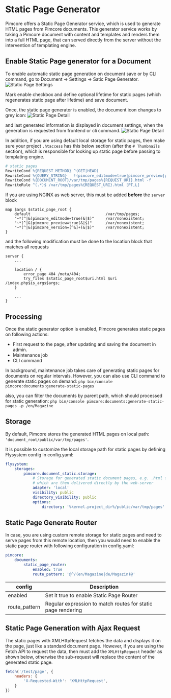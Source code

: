 # Static Page Generator
Pimcore offers a Static Page Generator service, which is used to generate HTML pages from Pimcore documents. This generator service works by taking a Pimcore document with content and templates and renders them into a full HTML page, that can served directly from the server without the intervention of templating engine.

## Enable Static Page generator for a Document
To enable automatic static page generation on document save or by CLI command, go to Document -> Settings -> Satic Page Generator.
![Static Page Settings](../img/static_page1.png)

Mark enable checkbox and define optional lifetime for static pages (which regenerates static page after lifetime) and save document.

Once, the static page generator is enabled, the document icon changes to grey icon:
![Static Page Detail](../img/static_page2.png)

and last generated information is displayed in document settings, when the generation is requested from frontend or cli command.
![Static Page Detail](../img/static_page3.png)

In addition, if you are using default local storage for static pages, then make sure your project `.htaccess` has this below section (after the `# Thumbnails` section), which is responsible for looking up static page before passing to templating engine. 
```apache
# static pages
RewriteCond %{REQUEST_METHOD} ^(GET|HEAD)
RewriteCond %{QUERY_STRING}   !(pimcore_editmode=true|pimcore_preview|pimcore_version)
RewriteCond %{DOCUMENT_ROOT}/var/tmp/pages%{REQUEST_URI}.html -f
RewriteRule ^(.*)$ /var/tmp/pages%{REQUEST_URI}.html [PT,L]
```

If you are using NGINX as web server, this must be added **before** the `server` block
```nginx
map $args $static_page_root {
    default                                 /var/tmp/pages;
    "~*(^|&)pimcore_editmode=true(&|$)"     /var/nonexistent;
    "~*(^|&)pimcore_preview=true(&|$)"      /var/nonexistent;
    "~*(^|&)pimcore_version=[^&]+(&|$)"     /var/nonexistent;
}
```
and the following modification must be done to the location block that matches all requests 
```nginx
server {
    ... 
    
    location / {
        error_page 404 /meta/404;
        try_files $static_page_root$uri.html $uri /index.php$is_args$args;
    }
    
    ...
}
```

## Processing
Once the static generator option is enabled, Pimcore generates static pages on following actions:
 - First request to the page, after updating and saving the document in admin.
 - Maintenance job
 - CLI command
 
In background, maintenance job takes care of generating static pages for documents on regular intervals. However, you can also use CLI command to generate static pages on demand:
  `php bin/console pimcore:documents:generate-static-pages`
 
 also, you can filter the documents by parent path, which should processed for static generation:
 `php bin/console pimcore:documents:generate-static-pages -p /en/Magazine`
 
## Storage
By default, Pimcore stores the generated HTML pages on local path: `'document_root/public/var/tmp/pages'`.

It is possible to customize the local storage path for static pages by defining Flysystem config in config.yaml:
```yaml
flysystem:
    storages:
        pimcore.document_static.storage:
            # Storage for generated static document pages, e.g. .html files generated out of Pimcore documents
            # which are then delivered directly by the web-server
            adapter: 'local'
            visibility: public
            directory_visibility: public
            options:
                directory: '%kernel.project_dir%/public/var/tmp/pages'
```

## Static Page Generate Router
In case, you are using custom remote storage for static pages and need to serve pages from this remote location, then you would need to enable the static page router with following configuration in config.yaml:

```yaml
pimcore:
    documents:
        static_page_router:
            enabled: true
            route_pattern: '@^/(en/Magazine|de/Magazin)@'
```

| config         | Description                                                   |
|----------------|---------------------------------------------------------------|
| enabled        | Set it true to enable Static Page Router                      |
| route_pattern  | Regular expression to match routes for static page rendering  |

## Static Page Generation with Ajax Request
The static pages with XMLHttpRequest fetches the data and displays it on the page, just like a standard document page. 
However, if you are using the Fetch API to request the data, then must add the `XMLHttpRequest` header as shown below, 
otherwise the sub-request will replace the content of the generated static page.

```js
fetch('/test/page', {
    headers: {
        'X-Requested-With': 'XMLHttpRequest',
    }
})
```